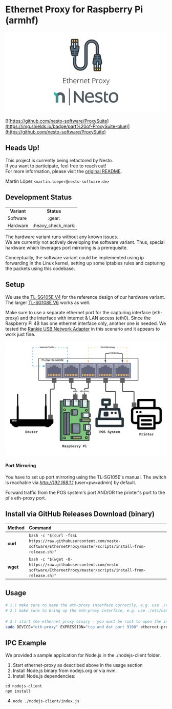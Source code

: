 Ethernet Proxy for Raspberry Pi (armhf)   
========

<p align="center">
  <img src=".github/imgs/project_logo.png">
</p>

[![https://github.com/nesto-software/ProxySuite](https://img.shields.io/badge/part%20of-ProxySuite-blue)](https://github.com/nesto-software/ProxySuite)


Heads Up!
------
This project is currently being refactored by Nesto.   
If you want to participate, feel free to reach out!   
For more information, please visit the [original README](./README.tcpflow.md).

Martin Löper `<martin.loeper@nesto-software.de>`

Development Status
------
<table>

  <tr><th>Variant</th><th>Status</th></tr>
  <tr><td>Software</td><td align="center">:gear:</td></tr>
  <tr><td>Hardware</td><td align="center">:heavy_check_mark:</td></tr>

</table>

The hardware variant runs without any known issues.   
We are currently not actively developing the software variant.
Thus, special hardware which leverages port mirroring is a prerequisite.

Conceptually, the software variant could be implemented using ip forwarding in the Linux kernel, setting up some iptables rules and capturing the packets using this codebase.

Setup
-------

We use the [TL-SG105E V4](https://www.tp-link.com/us/business-networking/easy-smart-switch/tl-sg105e/) for the reference design of our hardware variant. The larger [TL-SG108E V6](https://www.tp-link.com/us/business-networking/easy-smart-switch/tl-sg108e/) works as well.

Make sure to use a separate ethernet port for the capturing interface (eth-proxy) and the interface with internet & LAN access (eth0).
Since the Raspberry Pi 4B has one ethernet interface only, another one is needed. We tested the [Rankie USB Network Adapter](https://www.ijetech.com/product/usb-network-adapter-6421.html/) in this scenario and it appears to work just fine.
<!-- Start tcpflow as follows in order to capture printer traffic over AppSocket/JetDirect: `` -->

<img src=".github/imgs/setup.png">

#### Port Mirroring
You have to set up port mirroring using the TL-SG105E's manual.
The switch is reachable via *http://192.168.1.1* (user=pw=admin) by default.

Forward traffic from the POS system's port AND/OR the printer's port to the pi's eth-proxy port.

Install via GitHub Releases Download (binary)
---------------------------------------------

| Method    | Command                                                                                           |
|:----------|:--------------------------------------------------------------------------------------------------|
| **curl**  | `bash -c "$(curl -fsSL https://raw.githubusercontent.com/nesto-software/EthernetProxy/master/scripts/install-from-release.sh)"` |
| **wget**  | `bash -c "$(wget -O- https://raw.githubusercontent.com/nesto-software/EthernetProxy/master/scripts/install-from-release.sh)"`   |

Usage
-----

```bash
# 1.) make sure to name the eth-proxy interface correctly, e.g. use ./etc/systemd/network/89-nesto-external-eth.link
# 2.) make sure to bring up the eth-proxy interface, e.g. use ./etc/network/interfaces OR manually using `sudo ifconfig eth-proxy up`

# 3.) start the ethernet proxy binary - you must be root to open the interface in promiscuous mode
sudo DEVICE="eth-proxy" EXPRESSION="tcp and dst port 9100" ethernet-proxy
```

IPC Example
-----------

We provided a sample application for Node.js in the ./nodejs-client folder.

1. Start ethernet-proxy as described above in the usage section
2. Install Node.js binary from nodejs.org or via nvm.
3. Install Node.js dependencies:
```
cd nodejs-client
npm install
```
4. `node ./nodejs-client/index.js`